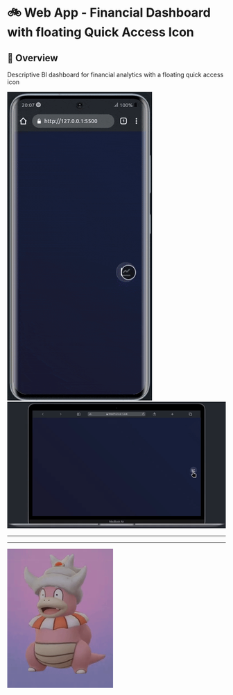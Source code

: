 #  :bike: Web App - Financial Dashboard with floating Quick Access Icon

## :scroll: Overview 
Descriptive BI dashboard for financial analytics with a floating quick access icon 

![screenshot](pics/screengif1.gif)
![screenshot](pics/screengif2.gif)

***
***

![screenshot](pics/slowking.gif "...Then teach and guide yourself")
